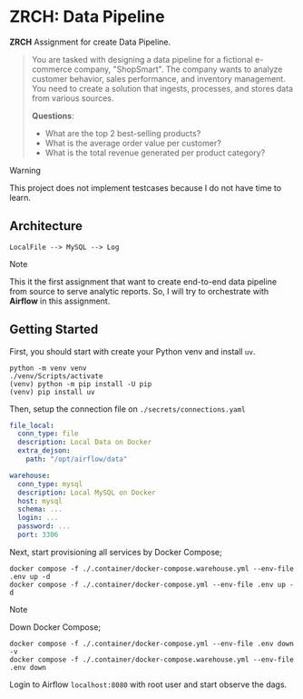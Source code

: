 # ZRCH: Data Pipeline

**ZRCH** Assignment for create Data Pipeline.

> You are tasked with designing a data pipeline for a fictional e-commerce company,
> "ShopSmart". The company wants to analyze customer behavior, sales performance,
> and inventory management. You need to create a solution that ingests, processes,
> and stores data from various sources.
> 
> **Questions**:
> - What are the top 2 best-selling products?
> - What is the average order value per customer?
> - What is the total revenue generated per product category?

> [!WARNING]
> This project does not implement testcases because I do not have time to learn.

## Architecture

```text
LocalFile --> MySQL --> Log
```

> [!NOTE]
> This it the first assignment that want to create end-to-end data pipeline from
> source to serve analytic reports. So, I will try to orchestrate with **Airflow**
> in this assignment.

## Getting Started

First, you should start with create your Python venv and install `uv`.

```shell
python -m venv venv
./venv/Scripts/activate
(venv) python -m pip install -U pip
(venv) pip install uv
```

Then, setup the connection file on `./secrets/connections.yaml`

```yaml
file_local:
  conn_type: file
  description: Local Data on Docker
  extra_dejson:
    path: "/opt/airflow/data"

warehouse:
  conn_type: mysql
  description: Local MySQL on Docker
  host: mysql
  schema: ...
  login: ...
  password: ...
  port: 3306
```

Next, start provisioning all services by Docker Compose;

```shell
docker compose -f ./.container/docker-compose.warehouse.yml --env-file .env up -d
docker compose -f ./.container/docker-compose.yml --env-file .env up -d
```

> [!NOTE]
> Down Docker Compose;
> ```shell
> docker compose -f ./.container/docker-compose.yml --env-file .env down -v
> docker compose -f ./.container/docker-compose.warehouse.yml --env-file .env down
> ```

Login to Airflow `localhost:8080` with root user and start observe the dags.
